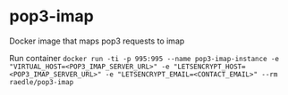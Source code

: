 # pop3-imap
Docker image that maps pop3 requests to imap

Run container `docker run -ti -p 995:995 --name pop3-imap-instance -e "VIRTUAL_HOST=<POP3_IMAP_SERVER_URL>" -e "LETSENCRYPT_HOST=<POP3_IMAP_SERVER_URL>" -e "LETSENCRYPT_EMAIL=<CONTACT_EMAIL>" --rm raedle/pop3-imap`